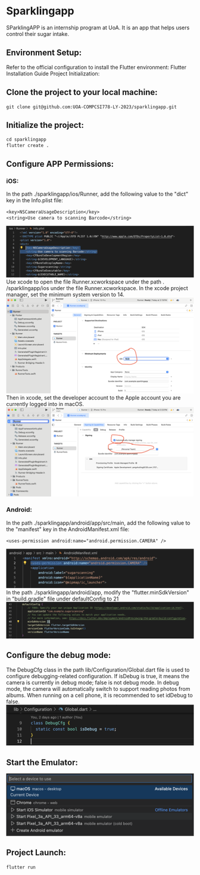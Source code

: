 # Sparklingapp

SParklingAPP is an internship program at UoA. It is an app that helps users control their sugar intake.

## Environment Setup:

Refer to the official configuration to install the Flutter environment: Flutter Installation Guide
Project Initialization:

## Clone the project to your local machine:
```
git clone git@github.com:UOA-COMPCSI778-LY-2023/sparklingapp.git
```
## Initialize the project:
```
cd sparklingapp
flutter create .
```
## Configure APP Permissions:

### iOS:
In the path ./sparklingapp/ios/Runner, add the following value to the "dict" key in the Info.plist file:
```
<key>NSCameraUsageDescription</key>
<string>Use camera to scanning Barcode</string>
```
![IOS camera permission ](./files/ios_camera_permission.png)
Use xcode to open the file Runner.xcworkspace under the path . /sparklingapp/ios under the file Runner.xcworkspace. In the xcode project manager, set the minimum system version to 14.
![IOS mini os version ](./files/ios_select_miniosversion.png)
Then in xcode, set the developer account to the Apple account you are currently logged into in macOS.
![IOS developer ](./files/ios_select_developer_account.png)

### Android:
In the path ./sparklingapp/android/app/src/main, add the following value to the "manifest" key in the AndroidManifest.xml file:
```
<uses-permission android:name="android.permission.CAMERA" />
```
![Android camera permission ](./files/android_camera_permission.png)
In the path ./sparklingapp/android/app, modify the "flutter.minSdkVersion" in "build.gradle" file under defaultConfig to 21
![Android minisdkversion ](./files/android_minisdkversion.png)

## Configure the debug mode:
The DebugCfg class in the path lib/Configuration/Global.dart file is used to configure debugging-related configuration. If isDebug is true, it means the camera is currently in debug mode; false is not debug mode. In debug mode, the camera will automatically switch to support reading photos from albums.
When running on a cell phone, it is recommended to set idDebug to false.
![Debug configuration ](./files/debug_configuration.png)

## Start the Emulator:

![VS Code select ](./files/vscode_choose_platform.png)

## Project Launch:
```
flutter run
```